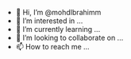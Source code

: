 - 👋 Hi, I’m @mohdIbrahimm
- 👀 I’m interested in ...
- 🌱 I’m currently learning ...
- 💞️ I’m looking to collaborate on ...
- 📫 How to reach me ...

<!---
mohdIbrahimm/mohdIbrahimm is a ✨ special ✨ repository because its `README.md` (this file) appears on your GitHub profile.
You can click the Preview link to take a look at your changes.
--->

